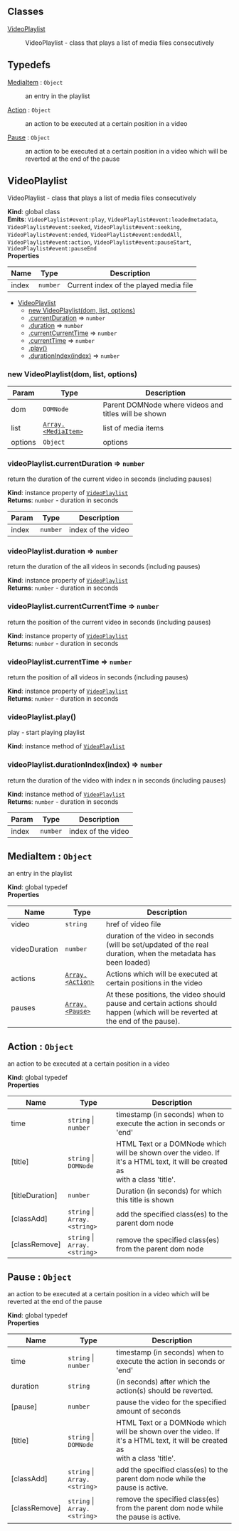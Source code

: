 ## Classes

<dl>
<dt><a href="#VideoPlaylist">VideoPlaylist</a></dt>
<dd><p>VideoPlaylist - class that plays a list of media files consecutively</p>
</dd>
</dl>

## Typedefs

<dl>
<dt><a href="#MediaItem">MediaItem</a> : <code>Object</code></dt>
<dd><p>an entry in the playlist</p>
</dd>
<dt><a href="#Action">Action</a> : <code>Object</code></dt>
<dd><p>an action to be executed at a certain position in a video</p>
</dd>
<dt><a href="#Pause">Pause</a> : <code>Object</code></dt>
<dd><p>an action to be executed at a certain position in a video which will be reverted at the end of the pause</p>
</dd>
</dl>

<a name="VideoPlaylist"></a>

## VideoPlaylist
VideoPlaylist - class that plays a list of media files consecutively

**Kind**: global class  
**Emits**: <code>VideoPlaylist#event:play</code>, <code>VideoPlaylist#event:loadedmetadata</code>, <code>VideoPlaylist#event:seeked</code>, <code>VideoPlaylist#event:seeking</code>, <code>VideoPlaylist#event:ended</code>, <code>VideoPlaylist#event:endedAll</code>, <code>VideoPlaylist#event:action</code>, <code>VideoPlaylist#event:pauseStart</code>, <code>VideoPlaylist#event:pauseEnd</code>  
**Properties**

| Name | Type | Description |
| --- | --- | --- |
| index | <code>number</code> | Current index of the played media file |


* [VideoPlaylist](#VideoPlaylist)
    * [new VideoPlaylist(dom, list, options)](#new_VideoPlaylist_new)
    * [.currentDuration](#VideoPlaylist+currentDuration) ⇒ <code>number</code>
    * [.duration](#VideoPlaylist+duration) ⇒ <code>number</code>
    * [.currentCurrentTime](#VideoPlaylist+currentCurrentTime) ⇒ <code>number</code>
    * [.currentTime](#VideoPlaylist+currentTime) ⇒ <code>number</code>
    * [.play()](#VideoPlaylist+play)
    * [.durationIndex(index)](#VideoPlaylist+durationIndex) ⇒ <code>number</code>

<a name="new_VideoPlaylist_new"></a>

### new VideoPlaylist(dom, list, options)

| Param | Type | Description |
| --- | --- | --- |
| dom | <code>DOMNode</code> | Parent DOMNode where videos and titles will be shown |
| list | [<code>Array.&lt;MediaItem&gt;</code>](#MediaItem) | list of media items |
| options | <code>Object</code> | options |

<a name="VideoPlaylist+currentDuration"></a>

### videoPlaylist.currentDuration ⇒ <code>number</code>
return the duration of the current video in seconds (including pauses)

**Kind**: instance property of [<code>VideoPlaylist</code>](#VideoPlaylist)  
**Returns**: <code>number</code> - duration in seconds  

| Param | Type | Description |
| --- | --- | --- |
| index | <code>number</code> | index of the video |

<a name="VideoPlaylist+duration"></a>

### videoPlaylist.duration ⇒ <code>number</code>
return the duration of the all videos in seconds (including pauses)

**Kind**: instance property of [<code>VideoPlaylist</code>](#VideoPlaylist)  
**Returns**: <code>number</code> - duration in seconds  
<a name="VideoPlaylist+currentCurrentTime"></a>

### videoPlaylist.currentCurrentTime ⇒ <code>number</code>
return the position of the current video in seconds (including pauses)

**Kind**: instance property of [<code>VideoPlaylist</code>](#VideoPlaylist)  
**Returns**: <code>number</code> - duration in seconds  
<a name="VideoPlaylist+currentTime"></a>

### videoPlaylist.currentTime ⇒ <code>number</code>
return the position of all videos in seconds (including pauses)

**Kind**: instance property of [<code>VideoPlaylist</code>](#VideoPlaylist)  
**Returns**: <code>number</code> - duration in seconds  
<a name="VideoPlaylist+play"></a>

### videoPlaylist.play()
play - start playing playlist

**Kind**: instance method of [<code>VideoPlaylist</code>](#VideoPlaylist)  
<a name="VideoPlaylist+durationIndex"></a>

### videoPlaylist.durationIndex(index) ⇒ <code>number</code>
return the duration of the video with index n in seconds (including pauses)

**Kind**: instance method of [<code>VideoPlaylist</code>](#VideoPlaylist)  
**Returns**: <code>number</code> - duration in seconds  

| Param | Type | Description |
| --- | --- | --- |
| index | <code>number</code> | index of the video |

<a name="MediaItem"></a>

## MediaItem : <code>Object</code>
an entry in the playlist

**Kind**: global typedef  
**Properties**

| Name | Type | Description |
| --- | --- | --- |
| video | <code>string</code> | href of video file |
| videoDuration | <code>number</code> | duration of the video in seconds (will be set/updated of the real duration, when the metadata has been loaded) |
| actions | [<code>Array.&lt;Action&gt;</code>](#Action) | Actions which will be executed at certain positions in the video |
| pauses | [<code>Array.&lt;Pause&gt;</code>](#Pause) | At these positions, the video should pause and certain actions should happen (which will be reverted at the end of the pause). |

<a name="Action"></a>

## Action : <code>Object</code>
an action to be executed at a certain position in a video

**Kind**: global typedef  
**Properties**

| Name | Type | Description |
| --- | --- | --- |
| time | <code>string</code> \| <code>number</code> | timestamp (in seconds) when to execute the action in seconds or 'end' |
| [title] | <code>string</code> \| <code>DOMNode</code> | HTML Text or a DOMNode which will be shown over the video. If it's a HTML text, it will be created as <div> with a class 'title'. |
| [titleDuration] | <code>number</code> | Duration (in seconds) for which this title is shown |
| [classAdd] | <code>string</code> \| <code>Array.&lt;string&gt;</code> | add the specified class(es) to the parent dom node |
| [classRemove] | <code>string</code> \| <code>Array.&lt;string&gt;</code> | remove the specified class(es) from the parent dom node |

<a name="Pause"></a>

## Pause : <code>Object</code>
an action to be executed at a certain position in a video which will be reverted at the end of the pause

**Kind**: global typedef  
**Properties**

| Name | Type | Description |
| --- | --- | --- |
| time | <code>string</code> \| <code>number</code> | timestamp (in seconds) when to execute the action in seconds or 'end' |
| duration | <code>string</code> | (in seconds) after which the action(s) should be reverted. |
| [pause] | <code>number</code> | pause the video for the specified amount of seconds |
| [title] | <code>string</code> \| <code>DOMNode</code> | HTML Text or a DOMNode which will be shown over the video. If it's a HTML text, it will be created as <div> with a class 'title'. |
| [classAdd] | <code>string</code> \| <code>Array.&lt;string&gt;</code> | add the specified class(es) to the parent dom node while the pause is active. |
| [classRemove] | <code>string</code> \| <code>Array.&lt;string&gt;</code> | remove the specified class(es) from the parent dom node while the pause is active. |

